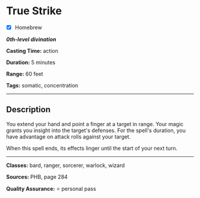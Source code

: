 # True Strike

- [x] Homebrew

***0th-level divination***

**Casting Time:** action

**Duration:** 5 minutes

**Range:** 60 feet

**Tags:** somatic, concentration

---

## Description
You extend your hand and point a finger at a target in range.
Your magic grants you insight into the target's defenses.
For the spell's duration, you have advantage on attack rolls against your target.

When this spell ends, its effects linger until the start of your next turn.

---

**Classes:** bard, ranger, sorcerer, warlock, wizard

**Sources:** PHB, page 284

**Quality Assurance:** :star: personal pass
